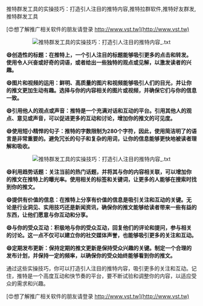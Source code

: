 推特群发工具的实操技巧：打造引人注目的推特内容,推特拉群软件,推特好友群发,推特群发工具

[😍想了解推广相关软件的朋友请登录 http://www.vst.tw](http://www.vst.tw)

 <center><img src="https://vst.tw/MP4/tuiguang/png/3.png" alt="推特群发工具的实操技巧：打造引人注目的推特内容_.txt"></center>

**😄创造性的标题：在推特上，一个引人注目的标题能够吸引更多的点击和转发。使用令人兴奋或好奇的词语，或者给出一些独特的观点或见解，以激发读者的兴趣。**

**😄图片和视频的运用：鲜明、高质量的图片和视频能够吸引人们的目光，并让你的推文更加生动有趣。选择与你的内容相关的图片或视频，并确保它们与你的信息一致。**

**😄引用他人的观点或声音：推特是一个充满对话和互动的平台。引用其他人的观点、意见或声音，可以促进更多的互动和讨论，增加你的推文的可见度。**

**😄使用短小精悍的句子：推特的字数限制为280个字符，因此，使用简洁明了的语言是非常重要的。避免冗长的句子和复杂的用词，让你的信息能够更快地被读者理解和吸收。**

 <center><img src="https://vst.tw/MP4/tuiguang/png/0.png" alt="推特群发工具的实操技巧：打造引人注目的推特内容_.txt"></center>

**😄利用趋势话题：关注当前的热门话题，并将其与你的内容相关联，可以增加你的推文在推特上的曝光率。使用相关的标签和关键词，让更多的人能够在搜索时找到你的推文。**

**😄提供有价值的信息：在推特上分享有价值的信息是吸引关注和互动的关键。无论是行业洞见、实用技巧还是新闻资讯，确保你的推文能够给读者带来一些有益的东西，让他们愿意与你互动和分享。**

**😄与你的受众互动：积极地与你的受众互动，回复他们的评论和提问，参与相关的讨论。这一点不仅可以建立你的社交媒体声誉，也能够吸引更多的关注和互动。**

**😄定期发布更新：保持定期的推文更新是保持受众兴趣的关键。制定一个合理的发布计划，并保持一定的频率，以确保你的受众始终能够看到你的推文。**

通过这些实操技巧，你可以打造引人注目的推特内容，吸引更多的关注和互动。记住，推特是一个高度互动和快节奏的平台，要不断试验和调整你的内容，以适应受众的需求和兴趣。

[😍想了解推广相关软件的朋友请登录 http://www.vst.tw](http://www.vst.tw)



